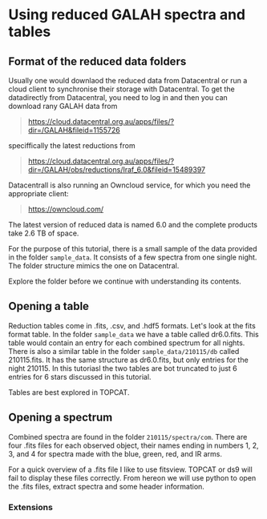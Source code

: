 # Using reduced GALAH spectra and tables

## Format of the reduced data folders

Usually one would downlaod the reduced data from Datacentral or run a cloud client to synchronise their storage with Datacentral. To get the datadirectly  from Datacentral, you need to log in and then you can download rany GALAH data from
> https://cloud.datacentral.org.au/apps/files/?dir=/GALAH&fileid=1155726

speciffically the latest reductions from 
> https://cloud.datacentral.org.au/apps/files/?dir=/GALAH/obs/reductions/Iraf_6.0&fileid=15489397

Datacentrall is also running an Owncloud service, for which you need the appropriate client:
> https://owncloud.com/

The latest version of reduced data is named 6.0 and the complete products take 2.6 TB of space.

For the purpose of this tutorial, there is a small sample of the data provided in the folder ``sample_data``. It consists of a few spectra from one single night. The folder structure mimics the one on Datacentral.

Explore the folder before we continue with understanding its contents.

## Opening a table

Reduction tables come in .fits, .csv, and .hdf5 formats. Let's look at the fits format table. In the folder ``sample_data`` we have a table called dr6.0.fits. This table would contain an entry for each combined spectrum for all nights. There is also a similar table in the folder ``sample_data/210115/db`` called 210115.fits. It has the same structure as dr6.0.fits, but only entries for the night 210115. In this tutoriasl the two tables are bot truncated to just 6 entries for 6 stars discussed in this tutorial.

Tables are best explored in TOPCAT.

## Opening a spectrum

Combined spectra are found in the folder ``210115/spectra/com``. There are four .fits files for each observed object, their names ending in numbers 1, 2, 3, and 4 for spectra made with the blue, green, red, and IR arms. 

For a quick overview of a .fits file I like to use fitsview. TOPCAT or ds9 will fail to display these files correctly. From hereon we will use python to open the .fits files, extract spectra and some header information.

### Extensions


